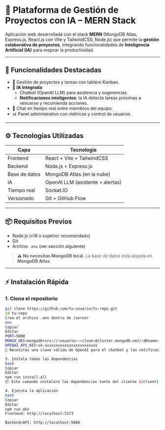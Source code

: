 # 🧠 Plataforma de Gestión de Proyectos con IA – MERN Stack

Aplicación web desarrollada con el stack **MERN** (MongoDB Atlas, Express.js, React.js con Vite y TailwindCSS, Node.js) que permite la **gestión colaborativa de proyectos**, integrando funcionalidades de **Inteligencia Artificial (IA)** para mejorar la productividad.

---

## 🚀 Funcionalidades Destacadas

- 📁 Gestión de proyectos y tareas con tablero Kanban.
- 🧠 **IA Integrada**:
  - Chatbot (OpenAI LLM) para asistencia y sugerencias.
  - **Notificaciones inteligentes**: la IA detecta tareas próximas a vencerse y recomienda acciones.
- 💬 Chat en tiempo real entre miembros del equipo.
- 📊 Panel administrativo con métricas y control de usuarios.

---

## ⚙️ Tecnologías Utilizadas

| Capa         | Tecnología                      |
|--------------|----------------------------------|
| Frontend     | React + Vite + TailwindCSS       |
| Backend      | Node.js + Express.js             |
| Base de datos| MongoDB Atlas (en la nube)       |
| IA           | OpenAI LLM (asistente + alertas) |
| Tiempo real  | Socket.IO                        |
| Versionado   | Git + GitHub Flow                |

---

## 📦 Requisitos Previos

- Node.js (v18 o superior recomendado)
- Git
- Archivo `.env` (ver sección siguiente)

> ⚠️ **No necesitas MongoDB local.** La base de datos está alojada en **MongoDB Atlas**.

---

## ⚡ Instalación Rápida

### 1. Clona el repositorio

```bash
git clone https://github.com/tu-usuario/tu-repo.git
cd tu-repo
Crea el archivo .env dentro de /server
env
Copiar
Editar
PORT=5000
MONGO_URI=mongodb+srv://<usuario>:<clave>@cluster.mongodb.net/<dbname>
OPENAI_API_KEY=sk-xxxxxxxxxxxxxxxxxxxxxxxx
🔑 Necesitas una clave válida de OpenAI para el chatbot y las notificaciones inteligentes.

3. Instala todas las dependencias
bash
Copiar
Editar
npm run install-all
📦 Este comando instalará las dependencias tanto del cliente (/client) como del servidor (/server).

4. Ejecuta la aplicación
bash
Copiar
Editar
npm run dev
Frontend: http://localhost:5173

Backend/API: http://localhost:5000
